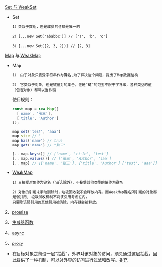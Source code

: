[Set 与 WeakSet](https://es6.ruanyifeng.com/#docs/set-map)
  * Set
  
    ```
    1）类似于数组，但是成员的值都是唯一的

    2）[...new Set('ababbc')] // ['a', 'b', 'c']

    3）[...new Set([2, 3, 2])] // [2, 3]
    ```
    
[Map](https://es6.ruanyifeng.com/#docs/set-map) 与 [WeakMap](https://www.zhangxinxu.com/wordpress/2021/08/js-weakmap-es6/)  
  * Map
  
    ```
    1） 由于对象只接受字符串作为键名,为了解决这个问题，提出了Map数据结构

    2） 它类似于对象，也是键值对的集合。但是“键”的范围不限于字符串，各种类型的值（包括对象）都可以当作键
    ```
    使用规则：
    ```javaScript
    const map = new Map([
      ['name', '张三'],
      ['title', 'Author']
    ]);
    
    map.set('test', 'aaa')
    map.size // 3
    map.has('name') // true
    map.get('name') // "张三"
    
    [...map.keys()] // ['name', 'title', 'test']
    [...map.values()] // ['张三', 'Author', 'aaa']
    [...map] // [['name', '张三'], ['title', 'Author'],['test', 'aaa']]
    ```
  * [WeakMap](https://www.zhangxinxu.com/wordpress/2021/08/js-weakmap-es6/)  
    ```
    1）只接受对象作为键名（null除外），不接受其他类型的值作为键名
    
    2）对象的引用未手动删除时，垃圾回收就不会释放内存。而WeakMap键名所引用的对象都是弱引用, 垃圾回收机制不将该引用考虑在内，
    只要除该弱引用的其他引用被清除，内存就会被释放。
    ```      

2、[promise](https://es6.ruanyifeng.com/#docs/promise)

3、[生成器函数](https://juejin.cn/post/6844903877221810183)

4、[async](https://es6.ruanyifeng.com/#docs/async)

5、[proxy](https://es6.ruanyifeng.com/#docs/proxy)

* 在目标对象之前设一层“拦截”，外界对该对象的访问，须先通过这层拦截，因此提供了一种机制，可以对外界的访问进行过滤和改写。[补充](https://blog.fundebug.com/2019/07/27/javascript-es6-how-to-use-proxy/)
